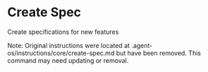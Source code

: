 # Create Spec

Create specifications for new features

Note: Original instructions were located at .agent-os/instructions/core/create-spec.md but have been removed. This command may need updating or removal.